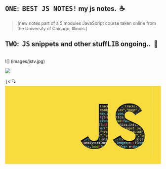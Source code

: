 ## <kbd>ONE</kbd>:&nbsp; <kbd>BEST JS NOTES!</kbd> my js notes.   &nbsp;:coffee:  
> (new notes part of a 5 modules JavaScript course taken online from the University of Chicago, Illinois.)

## <kbd>TWO</kbd>:&nbsp; <kbd>JS</kbd> snippets and other stuff<kbd>LIB</kbd> ongoing.. &nbsp;:rocket:


 <br>
 ![] (images/jstv.jpg)

![](eloqJS/images/jstv.jpg)




  
 <kbd>js</kbd> :mag:
 <br>
 ![js1](images/js.jpg)
 

  
 

 
 
 
 
 
  


